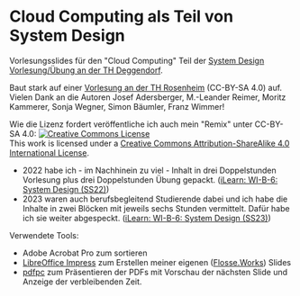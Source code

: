 # Cloud Computing als Teil von System Design

Vorlesungsslides für den "Cloud Computing" Teil der [System Design Vorlesung/Übung an der TH Deggendorf](https://ilearn.th-deg.de/course/view.php?id=16840).

Baut stark auf einer [Vorlesung an der TH Rosenheim](https://github.com/qaware/cloud-computing-th-rosenheim) (CC-BY-SA 4.0) auf.
Vielen Dank an die Autoren Josef Adersberger, M.-Leander Reimer, Moritz Kammerer, Sonja Wegner, Simon Bäumler, Franz Wimmer!

Wie die Lizenz fordert veröffentliche ich auch mein "Remix" unter CC-BY-SA 4.0:
<a rel="license" href="http://creativecommons.org/licenses/by-sa/4.0/"><img alt="Creative Commons License" style="border-width:0" src="https://i.creativecommons.org/l/by-sa/4.0/88x31.png" /></a><br />This work is licensed under a <a rel="license" href="http://creativecommons.org/licenses/by-sa/4.0/">Creative Commons Attribution-ShareAlike 4.0 International License</a>.

- 2022 habe ich - im Nachhinein zu viel - Inhalt in drei Doppelstunden Vorlesung plus drei Doppelstunden Übung gepackt. ([iLearn: WI-B-6: System Design (SS22)](ihttps://ilearn.th-deg.de/course/view.php?id=14333))
- 2023 waren auch berufsbegleitend Studierende dabei und ich habe die Inhalte in zwei Blöcken mit jeweils sechs Stunden vermittelt. Dafür habe ich sie weiter abgespeckt. ([iLearn: WI-B-6: System Design (SS23)](https://ilearn.th-deg.de/course/view.php?id=16840))

Verwendete Tools:

- Adobe Acrobat Pro zum sortieren
- [LibreOffice Impress](https://www.libreoffice.org/discover/impress/) zum Erstellen meiner eigenen ([Flosse.Works](https://flosse.works/)) Slides
- [pdfpc](https://github.com/pdfpc/pdfpc) zum Präsentieren der PDFs mit Vorschau der nächsten Slide und Anzeige der verbleibenden Zeit.

